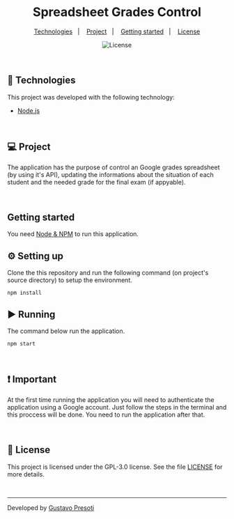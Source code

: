 <h1 align="center"><strong>Spreadsheet Grades Control</strong></h1>

<p align="center">
  <a href="#-technologies">Technologies</a>&nbsp;&nbsp;&nbsp;|&nbsp;&nbsp;&nbsp;
  <a href="#-project">Project</a>&nbsp;&nbsp;&nbsp;|&nbsp;&nbsp;&nbsp;
  <a href="#getting-started">Getting started</a>&nbsp;&nbsp;&nbsp;|&nbsp;&nbsp;&nbsp;
  <a href="#-license">License</a>
</p>

<p align="center">
  <img alt="License" src="https://img.shields.io/github/license/gustavopresoti/tuntschallenge">
</p>

<br />

## 🔧 Technologies

This project was developed with the following technology:

- [Node.js](https://nodejs.org/)

<br />

## 💻 **Project**

The application has the purpose of control an Google grades spreadsheet (by using it's API), updating the informations about the situation of each student and the needed grade for the final exam (if appyable).

<br />

## **Getting started**

You need [Node & NPM](https://nodejs.org/en/) to run this application.

## ⚙ **Setting up**

Clone the this repository and run the following command (on project's source directory) to setup the environment.

```
npm install
```

## ▶️ **Running**

The command below run the application.

```
npm start
```

<br />

## ❗ **Important**

At the first time running the application you will need to authenticate the application using a Google account. Just follow the steps in the terminal and this proccess will be done. You need to run the application after that.

<br />

## 📝 License

This project is licensed under the GPL-3.0 license. See the file [LICENSE](LICENSE.md) for more details.

<br />

---

Developed by [Gustavo Presoti](https://www.linkedin.com/in/gustavo-presoti-639089120/)

